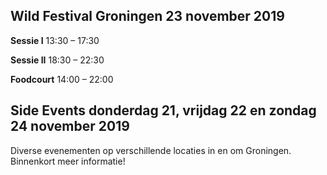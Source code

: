 ## Wild Festival Groningen 23 november 2019

__Sessie I__
13:30 – 17:30

__Sessie II__
18:30 – 22:30

__Foodcourt__
14:00 – 22:00

## Side Events donderdag 21, vrijdag 22 en zondag 24 november 2019

Diverse evenementen op verschillende locaties in en om Groningen.
Binnenkort meer informatie!
